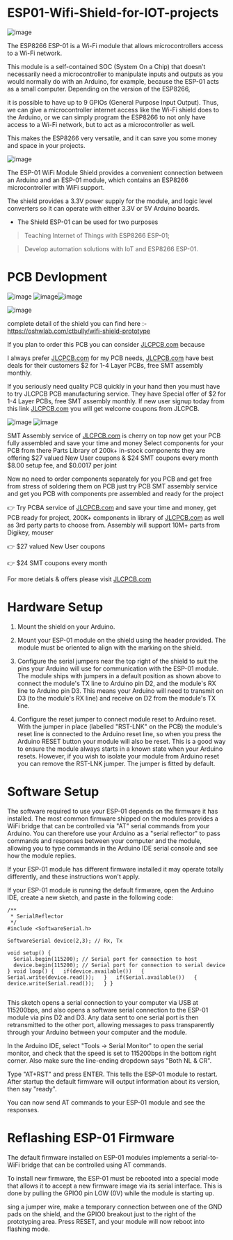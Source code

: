 # ESP01-Wifi-Shield-for-IOT-projects

![image](https://user-images.githubusercontent.com/19898602/164439139-21fcfe47-f3f9-4186-b983-523bcfa73220.png)


The ESP8266 ESP-01 is a Wi-Fi module that allows microcontrollers access to a Wi-Fi network. 

This module is a self-contained SOC (System On a Chip) that doesn’t necessarily need a microcontroller to manipulate inputs and outputs as you would normally do with an Arduino, for example, because the ESP-01 acts as a small computer. Depending on the version of the ESP8266, 

it is possible to have up to 9 GPIOs (General Purpose Input Output). Thus, we can give a microcontroller internet access like the Wi-Fi shield does to the Arduino, or we can simply program the ESP8266 to not only have access to a Wi-Fi network, but to act as a microcontroller as well. 

This makes the ESP8266 very versatile, and it can save you some money and space in your projects.


![image](https://user-images.githubusercontent.com/19898602/164439658-1c690e86-7909-4a03-8270-5f4f1ec26583.png)



The ESP-01 WiFi Module Shield provides a convenient connection between an Arduino and an ESP-01 module, which contains an ESP8266 microcontroller with WiFi support. 

The shield provides a 3.3V power supply for the module, and logic level converters so it can operate with either 3.3V or 5V Arduino boards.

 * The Shield ESP-01 can be used for two purposes 

> Teaching Internet of Things with ESP8266 ESP-01;

> Develop automation solutions with IoT and ESP8266 ESP-01.

# PCB Devlopment

![image](https://user-images.githubusercontent.com/19898602/164439879-f43ca021-fe2f-418a-8def-82d495142624.png)
![image](https://user-images.githubusercontent.com/19898602/164439967-457ccedb-4f3e-4c18-8451-17d14ad263d3.png)![image](https://user-images.githubusercontent.com/19898602/164440031-2ffad5e4-edb2-46fc-93df-4cbda71c4fc1.png)


![image](https://user-images.githubusercontent.com/19898602/164441232-19380475-b650-4648-be80-0c3e40eeb981.png)


complete detail of the shield you can find here :- https://oshwlab.com/ctbully/wifi-shield-prototype

If you plan to order this PCB you can consider [JLCPCB.com](https://jlcpcb.com/IAT) because

I always prefer [JLCPCB.com](https://jlcpcb.com/IAT) for my PCB needs, [JLCPCB.com](https://jlcpcb.com/IAT) have best deals for their customers
$2 for 1-4 Layer PCBs, free SMT assembly monthly.

If you seriously need quality PCB quickly in your hand then you must have to try JLCPCB PCB manufacturing service. They have Special offer of $2 for 1-4 Layer PCBs, free SMT assembly monthly. If new user signup today from this link [JLCPCB.com](https://jlcpcb.com/IAT) you will get welcome coupons from JLCPCB.


![image](https://user-images.githubusercontent.com/19898602/159014034-3c9a50c3-61c3-40d2-836d-9cadc2317d33.png)
![image](https://user-images.githubusercontent.com/19898602/164385177-de123350-4a1f-4d0f-9f38-68ed7dbd5a9f.png)



SMT Assembly service of [JLCPCB.com](https://jlcpcb.com/IAT) is cherry on top now get your PCB fully assembled and save your time and money
Select components for your PCB from there Parts Library of 200k+ in-stock components
they are offering $27 valued New User coupons  & $24 SMT coupons every month
$8.00 setup fee, and $0.0017  per joint

Now no need to order components separately for you PCB and get free from stress of soldering them on PCB just try PCB SMT assembly service and get you PCB with components pre assembled and ready for the project


👉 Try PCBA service of [JLCPCB.com](https://jlcpcb.com/IAT) and save your time and money, get PCB ready for project, 200K+ components in library of [JLCPCB.com](https://jlcpcb.com/IAT) as well as 3rd party         parts to choose from. 
    Assembly will support 10M+ parts from Digikey, mouser
    
👉 $27 valued New User coupons 

👉 $24 SMT coupons every month


For more detials & offers please visit [JLCPCB.com](https://jlcpcb.com/IAT)


# Hardware Setup

1. Mount the shield on your Arduino.

2. Mount your ESP-01 module on the shield using the header provided. The module must be oriented to align with the marking on the shield.

3. Configure the serial jumpers near the top right of the shield to suit the pins your Arduino will use for communication with the ESP-01 module. The module ships with jumpers in a default position as shown above to connect the module's TX line to Arduino pin D2, and the module's RX line to Arduino pin D3. This means your Arduino will need to transmit on D3 (to the module's RX line) and receive on D2 from the module's TX line.

4. Configure the reset jumper to connect module reset to Arduino reset. With the jumper in place (labelled "RST-LNK" on the PCB) the module's reset line is connected to the Arduino reset line, so when you press the Arduino RESET button your module will also be reset. This is a good way to ensure the module always starts in a known state when your Arduino resets. However, if you wish to isolate your module from Arduino reset you can remove the RST-LNK jumper. The jumper is fitted by default.


# Software Setup

The software required to use your ESP-01 depends on the firmware it has installed. The most common firmware shipped on the modules provides a WiFi bridge that can be controlled via "AT" serial commands from your Arduino. You can therefore use your Arduino as a "serial reflector" to pass commands and responses between your computer and the module, allowing you to type commands in the Arduino IDE serial console and see how the module replies.

If your ESP-01 module has different firmware installed it may operate totally differently, and these instructions won't apply.

If your ESP-01 module is running the default firmware, open the Arduino IDE, create a new sketch, and paste in the following code:

```
/**
 * SerialReflector
 */
#include <SoftwareSerial.h>

SoftwareSerial device(2,3); // Rx, Tx

void setup() {
  Serial.begin(115200); // Serial port for connection to host   
  device.begin(115200); // Serial port for connection to serial device } void loop() {   if(device.available())   {     Serial.write(device.read());   }   if(Serial.available())   {     device.write(Serial.read());   } }
  
  ```
  
  This sketch opens a serial connection to your computer via USB at 115200bps, and also opens a software serial connection to the ESP-01 module via pins D2 and D3. Any data sent to one serial port is then retransmitted to the other port, allowing messages to pass transparently through your Arduino between your computer and the module.

In the Arduino IDE, select "Tools -> Serial Monitor" to open the serial monitor, and check that the speed is set to 115200bps in the bottom right corner. Also make sure the line-ending dropdown says "Both NL & CR".

Type "AT+RST" and press ENTER. This tells the ESP-01 module to restart. After startup the default firmware will output information about its version, then say "ready".

You can now send AT commands to your ESP-01 module and see the responses.

# Reflashing ESP-01 Firmware

The default firmware installed on ESP-01 modules implements a serial-to-WiFi bridge that can be controlled using AT commands.

To install new firmware, the ESP-01 must be rebooted into a special mode that allows it to accept a new firmware image via its serial interface. This is done by pulling the GPIO0 pin LOW (0V) while the module is starting up. 

sing a jumper wire, make a temporary connection between one of the GND pads on the shield, and the GPIO0 breakout just to the right of the prototyping area. Press RESET, and your module will now reboot into flashing mode.




